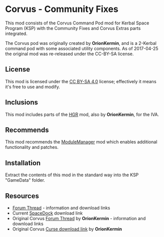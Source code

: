 # Corvus - Community Fixes

This mod consists of the Corvus Command Pod mod for Kerbal Space Program (KSP) with the Community Fixes and Corvus Extras parts integrated.

The Corvus pod was originally created by **OrionKermin**, and is a 2-Kerbal command pod with some associated utility components. As of 2017-04-25 the original mod was re-released under the CC-BY-SA license.

## License
This mod is licensed under the [CC BY-SA 4.0][1] license; effectively it means it's free to use and modify.

## Inclusions
This mod includes parts of the [HGR][2] mod, also by **OrionKermin**, for the IVA.

## Recommends
This mod recommends the [ModuleManager][3] mod which enables additional functionality and patches.

## Installation
Extract the contents of this mod in the standard way into the KSP "GameData" folder.

## Resources
* [Forum Thread][9] - information and download links
* Current [SpaceDock][10] download link
* Original Corvus [Forum Thread][11] by **OrionKermin** - information and download links
* Original Corvus [Curse download link][12] by **OrionKermin**

[1]: https://creativecommons.org/licenses/by-sa/4.0/legalcode
[2]: http://forum.kerbalspaceprogram.com/index.php?showtopic=55521
[3]: http://forum.kerbalspaceprogram.com/index.php?showtopic=50533
[9]: http://forum.kerbalspaceprogram.com/index.php?showtopic=163101
[10]: https://spacedock.info/mod/1405/Corvus%20CF
[11]: http://forum.kerbalspaceprogram.com/index.php?showtopic=108993
[12]: http://kerbal.curseforge.com/ksp-mods/230467-corvus-a-small-two-kerbal-pod/files/latest
